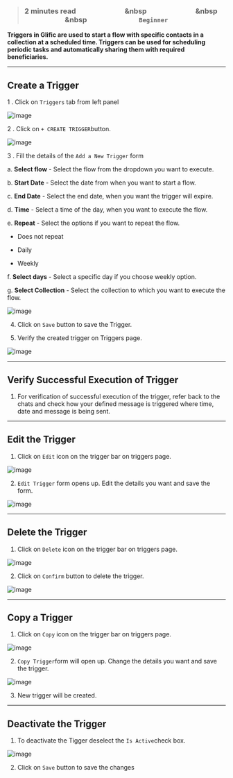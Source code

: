 > ### **2 minutes read &nbsp; &nbsp; &nbsp; &nbsp; &nbsp; &nbsp; &nbsp; &nbsp; &nbsp; &nbsp; &nbsp; &nbsp; &nbsp; &nbsp; &nbsp &nbsp; &nbsp; &nbsp; &nbsp; &nbsp; &nbsp; &nbsp; &nbsp; &nbsp; &nbsp; &nbsp; &nbsp; &nbsp; &nbsp; &nbsp &nbsp; &nbsp; &nbsp; &nbsp; &nbsp; &nbsp; &nbsp; &nbsp; &nbsp; &nbsp; &nbsp; &nbsp; &nbsp; &nbsp; &nbsp &nbsp; &nbsp; &nbsp; &nbsp; &nbsp; &nbsp; &nbsp; &nbsp; &nbsp; &nbsp; &nbsp; &nbsp; &nbsp; &nbsp; &nbsp; `Beginner`**

**Triggers in Glific are used to start a flow with specific contacts in a collection at a scheduled time. Triggers can be used for scheduling periodic tasks and automatically sharing them with required beneficiaries.**

___
## Create a Trigger

1 . Click on `Triggers` tab from left panel

![image](https://user-images.githubusercontent.com/32592458/212646689-26b30a76-d08a-4a96-a85f-c8e32db9dd00.png)

2 . Click on `+ CREATE TRIGGER`button.

![image](https://user-images.githubusercontent.com/32592458/212646723-95237183-67b7-480d-a5a9-3a4259eabc40.png)

3 . Fill the details of the `Add a New Trigger` form

  a. **Select flow** - Select the flow from the dropdown you want to execute.

  b. **Start Date** - Select the date from when you want to start a flow.

  c. **End Date** - Select the end date, when you want the trigger will expire.

  d. **Time** - Select a time of the day, when you want to execute the flow.

  e. **Repeat** - Select the options if you want to repeat the flow.

  - Does not repeat

  - Daily

  - Weekly


f. **Select days** - Select a specific day if you choose weekly option.

  g. **Select Collection** - Select the collection to which you want to execute the flow.

![image](https://user-images.githubusercontent.com/32592458/212646948-c63f09ca-e266-40b0-9a20-d1c44d474779.png)

4.  Click on `Save` button to save the Trigger.

5. Verify the created trigger on Triggers page.

![image](https://user-images.githubusercontent.com/32592458/212646976-53e3f899-c618-4b0b-b2eb-853455c64552.png)

___
## Verify Successful  Execution of Trigger

1. For verification of successful execution of the trigger, refer back to the chats and check how your defined message is triggered where time, date and message is being sent.

___
## Edit the Trigger

1. Click on `Edit` icon on the trigger bar on triggers page.

![image](https://user-images.githubusercontent.com/32592458/212647015-3a825706-563f-42d5-9c87-a40e97fcefa0.png)



2. `Edit Trigger` form opens up. Edit the details you want and save the form.

![image](https://user-images.githubusercontent.com/32592458/212647034-92c6c237-eedf-42ba-af73-ef578ad9c6b5.png)


___
## Delete the Trigger

1. Click on `Delete` icon on the trigger bar on triggers page.

![image](https://user-images.githubusercontent.com/32592458/212647052-18158d6f-0c3d-457c-a0ba-a18d436ff60d.png)



2. Click on `Confirm` button to delete the trigger.

![image](https://user-images.githubusercontent.com/32592458/212647080-0b3e0340-fc39-4b7f-998b-b510bf7a32a6.png)


___
## Copy a Trigger

1. Click on `Copy` icon on the trigger bar on triggers page.

![image](https://user-images.githubusercontent.com/32592458/212647113-b04bef3e-07bd-42e4-ac48-3a7efd9e8132.png)



2. `Copy Trigger`form will open up. Change the details you want and save the trigger.

![image](https://user-images.githubusercontent.com/32592458/212647214-2e2080e2-9a22-46e8-bc84-e68f3890fc45.png)



3. New trigger will be created.

___
## Deactivate the Trigger

1. To deactivate the Tigger deselect the `Is Active`check box.

![image](https://user-images.githubusercontent.com/32592458/212647234-f3be038c-db90-4e08-8ebd-7196c1727855.png)

2. Click on `Save` button to save the changes
